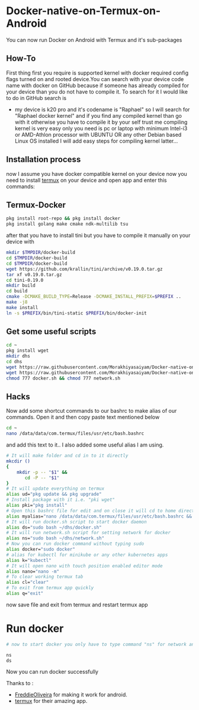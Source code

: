 # Docker-native-on-Termux-on-Android
You can now run Docker on Android with Termux and it's sub-packages

## How-To
First thing first you require is supported kernel with docker required config flags turned on and rooted device.You can search with your device code name with docker on GitHub because if someone has already compiled for your device
than you do not have to compile it. To search for it I would like to do in GitHub search is

- my device is k20 pro and it's codename is "Raphael"
so I will search for "Raphael docker kernel"
and if you find any compiled kernel than go with it otherwise you have to compile it by your self
trust me compiling kernel is very easy only you need is pc or laptop with minimum Intel-i3 or AMD-Athlon processor with UBUNTU
OR any other Debian based Linux OS installed
I will add easy steps for compiling kernel latter...

## Installation process
now I assume you have docker compatible kernel on your device now you need to install [termux](https://github.com/termux/termux-app/actions/workflows/debug_build.yml) on your device and open app and enter this commands:

## Termux-Docker

```bash
pkg install root-repo && pkg install docker
pkg install golang make cmake ndk-multilib tsu
```
after that you have to install tini but you have to compile it manually on your device with

```bash
mkdir $TMPDIR/docker-build
cd $TMPDIR/docker-build
cd $TMPDIR/docker-build
wget https://github.com/krallin/tini/archive/v0.19.0.tar.gz
tar xf v0.19.0.tar.gz
cd tini-0.19.0
mkdir build
cd build
cmake -DCMAKE_BUILD_TYPE=Release -DCMAKE_INSTALL_PREFIX=$PREFIX ..
make -j8
make install
ln -s $PREFIX/bin/tini-static $PREFIX/bin/docker-init
```

## Get some useful scripts
```bash
cd ~
pkg install wget
mkdir dhs
cd dhs
wget https://raw.githubusercontent.com/Morakhiyasaiyam/Docker-native-on-Termux-on-Android/main/docker.sh
wget https://raw.githubusercontent.com/Morakhiyasaiyam/Docker-native-on-Termux-on-Android/main/network.sh
chmod 777 docker.sh && chmod 777 network.sh
```
## Hacks
 
Now add some shortcut commands to our bashrc to make alias of our commands. Open it and then copy paste text mentioned below
 
```bash
cd ~
nano /data/data/com.termux/files/usr/etc/bash.bashrc
```
and add this text to it..
I also added some useful alias I am using.
 
```bash
# It will make folder and cd in to it directly
mkcdir ()
{
    mkdir -p -- "$1" &&
       cd -P -- "$1"
}
# It will update everything on termux
alias ud="pkg update && pkg upgrade"
# Install package with it i.e. "pki wget"
alias pki="pkg install"
# Open this bashrc file for edit and on close it will cd to home directory i will make it to cd on current working directory
alias myalias="nano /data/data/com.termux/files/usr/etc/bash.bashrc && cd ~"
# It will run docker.sh script to start docker daemon
alias ds="sudo bash ~/dhs/docker.sh"
# It will run network.sh script for setting network for docker
alias ns="sudo bash ~/dhs/network.sh"
# Now you can run docker command without typing sudo
alias docker="sudo docker"
# alias for kubectl for minikube or any other kubernetes apps
alias k="kubectl"
# It will open nano with touch position enabled editor mode
alias nano="nano -m"
# To clear working termux tab
alias cl="clear"
# To exit from termux app quickly
alias q="exit"
```
now save file and exit from termux and restart termux app

# Run docker

```bash
# now to start docker you only have to type command "ns" for network and "ds" for docker daemon to start

ns
ds
```
Now you can run docker successfully

Thanks to :
- [FreddieOliveira](https://github.com/FreddieOliveira) for making it work for android.
- [termux](https://github.com/termux) for their amazing app.
